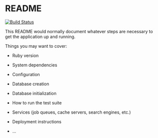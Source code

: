 # README

[![Build Status](https://travis-ci.com/dlage/ss-calculator.svg?branch=master)](https://travis-ci.com/dlage/ss-calculator)

This README would normally document whatever steps are necessary to get the
application up and running.

Things you may want to cover:

* Ruby version

* System dependencies

* Configuration

* Database creation

* Database initialization

* How to run the test suite

* Services (job queues, cache servers, search engines, etc.)

* Deployment instructions

* ...
